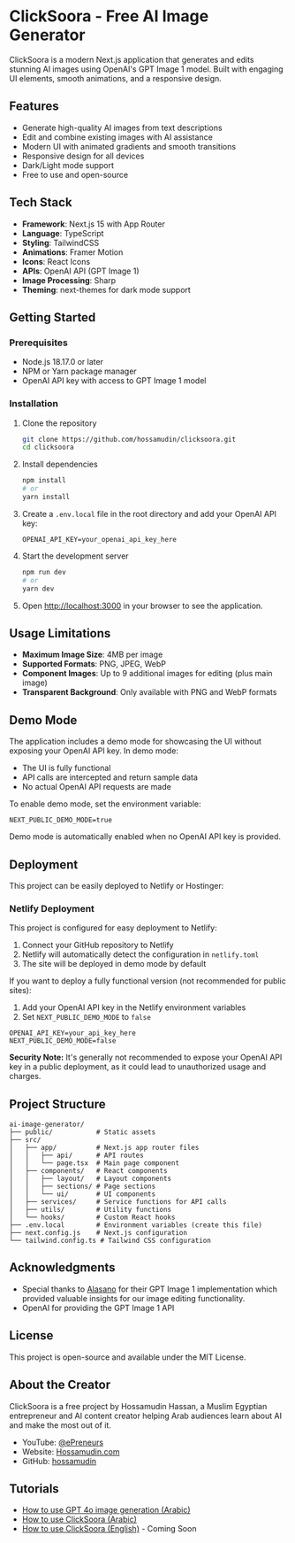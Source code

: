 # ClickSoora - Free AI Image Generator

ClickSoora is a modern Next.js application that generates and edits stunning AI images using OpenAI's GPT Image 1 model. Built with engaging UI elements, smooth animations, and a responsive design.

## Features

- Generate high-quality AI images from text descriptions
- Edit and combine existing images with AI assistance
- Modern UI with animated gradients and smooth transitions
- Responsive design for all devices
- Dark/Light mode support
- Free to use and open-source

## Tech Stack

- **Framework**: Next.js 15 with App Router
- **Language**: TypeScript
- **Styling**: TailwindCSS
- **Animations**: Framer Motion
- **Icons**: React Icons
- **APIs**: OpenAI API (GPT Image 1)
- **Image Processing**: Sharp
- **Theming**: next-themes for dark mode support

## Getting Started

### Prerequisites

- Node.js 18.17.0 or later
- NPM or Yarn package manager
- OpenAI API key with access to GPT Image 1 model

### Installation

1. Clone the repository
   ```bash
   git clone https://github.com/hossamudin/clicksoora.git
   cd clicksoora
   ```

2. Install dependencies
   ```bash
   npm install
   # or
   yarn install
   ```

3. Create a `.env.local` file in the root directory and add your OpenAI API key:
   ```
   OPENAI_API_KEY=your_openai_api_key_here
   ```

4. Start the development server
   ```bash
   npm run dev
   # or
   yarn dev
   ```

5. Open [http://localhost:3000](http://localhost:3000) in your browser to see the application.

## Usage Limitations

- **Maximum Image Size**: 4MB per image
- **Supported Formats**: PNG, JPEG, WebP
- **Component Images**: Up to 9 additional images for editing (plus main image)
- **Transparent Background**: Only available with PNG and WebP formats

## Demo Mode

The application includes a demo mode for showcasing the UI without exposing your OpenAI API key. In demo mode:

- The UI is fully functional
- API calls are intercepted and return sample data
- No actual OpenAI API requests are made

To enable demo mode, set the environment variable:
```
NEXT_PUBLIC_DEMO_MODE=true
```

Demo mode is automatically enabled when no OpenAI API key is provided.

## Deployment

This project can be easily deployed to Netlify or Hostinger:

### Netlify Deployment

This project is configured for easy deployment to Netlify:

1. Connect your GitHub repository to Netlify
2. Netlify will automatically detect the configuration in `netlify.toml`
3. The site will be deployed in demo mode by default

If you want to deploy a fully functional version (not recommended for public sites):

1. Add your OpenAI API key in the Netlify environment variables
2. Set `NEXT_PUBLIC_DEMO_MODE` to `false`

```
OPENAI_API_KEY=your_api_key_here
NEXT_PUBLIC_DEMO_MODE=false
```

**Security Note:** It's generally not recommended to expose your OpenAI API key in a public deployment, as it could lead to unauthorized usage and charges.

## Project Structure

```
ai-image-generator/
├── public/           # Static assets
├── src/
│   ├── app/          # Next.js app router files
│   │   ├── api/      # API routes
│   │   └── page.tsx  # Main page component
│   ├── components/   # React components
│   │   ├── layout/   # Layout components
│   │   ├── sections/ # Page sections
│   │   └── ui/       # UI components
│   ├── services/     # Service functions for API calls
│   ├── utils/        # Utility functions
│   └── hooks/        # Custom React hooks
├── .env.local        # Environment variables (create this file)
├── next.config.js    # Next.js configuration
└── tailwind.config.ts # Tailwind CSS configuration
```

## Acknowledgments

- Special thanks to [Alasano](https://github.com/Alasano/gpt-image-1-playground) for their GPT Image 1 implementation which provided valuable insights for our image editing functionality.
- OpenAI for providing the GPT Image 1 API

## License

This project is open-source and available under the MIT License.

## About the Creator

ClickSoora is a free project by Hossamudin Hassan, a Muslim Egyptian entrepreneur and AI content creator helping Arab audiences learn about AI and make the most out of it.

- YouTube: [@ePreneurs](https://www.youtube.com/@ePreneurs)
- Website: [Hossamudin.com](https://hossamudin.com)
- GitHub: [hossamudin](https://github.com/hossamudin)

## Tutorials

- [How to use GPT 4o image generation (Arabic)](https://www.youtube.com/watch?v=ZHo1Q870FnM)
- [How to use ClickSoora (Arabic)](https://youtu.be/zzNoASCoHs0)
- [How to use ClickSoora (English)](https://youtu.be/1c3LDfLlwM0) - Coming Soon
